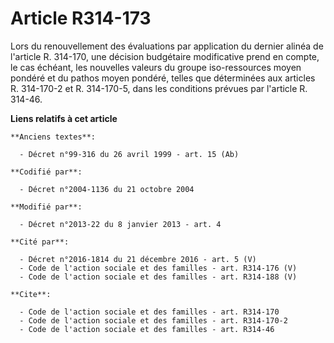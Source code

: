 # Article R314-173

Lors du renouvellement des évaluations par application du dernier alinéa de l'article R. 314-170, une décision budgétaire
modificative prend en compte, le cas échéant, les nouvelles valeurs du groupe iso-ressources moyen pondéré et du pathos moyen
pondéré, telles que déterminées aux articles R. 314-170-2 et R. 314-170-5, dans les conditions prévues par l'article R.
314-46.

**Liens relatifs à cet article**

	**Anciens textes**:

	  - Décret n°99-316 du 26 avril 1999 - art. 15 (Ab)

	**Codifié par**:

	  - Décret n°2004-1136 du 21 octobre 2004

	**Modifié par**:

	  - Décret n°2013-22 du 8 janvier 2013 - art. 4

	**Cité par**:

	  - Décret n°2016-1814 du 21 décembre 2016 - art. 5 (V)
	  - Code de l'action sociale et des familles - art. R314-176 (V)
	  - Code de l'action sociale et des familles - art. R314-188 (V)

	**Cite**:

	  - Code de l'action sociale et des familles - art. R314-170
	  - Code de l'action sociale et des familles - art. R314-170-2
	  - Code de l'action sociale et des familles - art. R314-46
